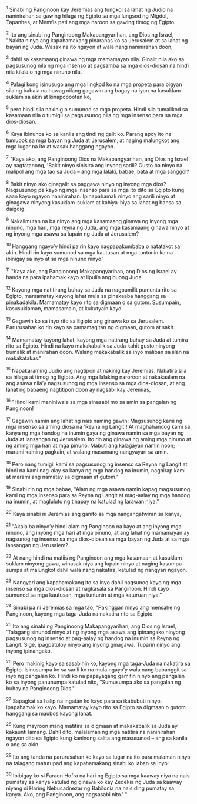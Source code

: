 <sup>1</sup>
Sinabi ng Panginoon kay Jeremias ang tungkol sa lahat ng Judio na naninirahan sa gawing hilaga ng Egipto sa mga lungsod ng Migdol, Tapanhes, at Memfis pati ang mga naroon sa gawing timog ng Egipto. 

<sup>2</sup>
Ito ang sinabi ng Panginoong Makapangyarihan, ang Dios ng Israel, "Nakita ninyo ang kapahamakang pinaranas ko sa Jerusalem at sa lahat ng bayan ng Juda. Wasak na ito ngayon at wala nang naninirahan doon, 

<sup>3</sup>
dahil sa kasamaang ginawa ng mga mamamayan nila. Ginalit nila ako sa pagsusunog nila ng mga insenso at pagsamba sa mga dios-diosan na hindi nila kilala o ng mga ninuno nila. 

<sup>4</sup>
Palagi kong isinusugo ang mga lingkod ko na mga propeta para bigyan sila ng babala na huwag nilang gagawin ang bagay na iyon na kasuklam-suklam sa akin at kinapopootan ko, 

<sup>5</sup>
pero hindi sila nakinig o sumunod sa mga propeta. Hindi sila tumalikod sa kasamaan nila o tumigil sa pagsusunog nila ng mga insenso para sa mga dios-diosan. 

<sup>6</sup>
Kaya ibinuhos ko sa kanila ang tindi ng galit ko. Parang apoy ito na tumupok sa mga bayan ng Juda at Jerusalem, at naging malungkot ang mga lugar na ito at wasak hanggang ngayon. 

<sup>7</sup>
"Kaya ako, ang Panginoong Dios na Makapangyarihan, ang Dios ng Israel ay nagtatanong, 'Bakit ninyo sinisira ang inyong sarili? Gusto ba ninyo na malipol ang mga tao sa Juda – ang mga lalaki, babae, bata at mga sanggol? 

<sup>8</sup>
Bakit ninyo ako ginagalit sa paggawa ninyo ng inyong mga dios? Nagsusunog pa kayo ng mga insenso para sa mga ito dito sa Egipto kung saan kayo ngayon naninirahan. Ipinapahamak ninyo ang sarili ninyo at ginagawa ninyong kasuklam-suklam at kahiya-hiya sa lahat ng bansa sa daigdig. 

<sup>9</sup>
Nakalimutan na ba ninyo ang mga kasamaang ginawa ng inyong mga ninuno, mga hari, mga reyna ng Juda, ang mga kasamaang ginawa ninyo at ng inyong mga asawa sa lupain ng Juda at Jerusalem? 

<sup>10</sup>
Hanggang ngayoʼy hindi pa rin kayo nagpapakumbaba o natatakot sa akin. Hindi rin kayo sumunod sa mga kautusan at mga tuntunin ko na ibinigay sa inyo at sa mga ninuno ninyo.' 

<sup>11</sup>
"Kaya ako, ang Panginoong Makapangyarihan, ang Dios ng Israel ay handa na para ipahamak kayo at lipulin ang buong Juda. 

<sup>12</sup>
Kayong mga natitirang buhay sa Juda na nagpumilit pumunta rito sa Egipto, mamamatay kayong lahat mula sa pinakaaba hanggang sa pinakadakila. Mamamatay kayo rito sa digmaan o sa gutom. Susumpain, kasusuklaman, mamasamain, at kukutyain kayo. 

<sup>13</sup>
Gagawin ko sa inyo rito sa Egipto ang ginawa ko sa Jerusalem. Parurusahan ko rin kayo sa pamamagitan ng digmaan, gutom at sakit. 

<sup>14</sup>
Mamamatay kayong lahat, kayong mga natirang buhay sa Juda at tumira rito sa Egipto. Hindi na kayo makakabalik sa Juda kahit gusto ninyong bumalik at manirahan doon. Walang makakabalik sa inyo maliban sa iilan na makakatakas." 

<sup>15</sup>
Napakaraming Judio ang nagtipon at nakinig kay Jeremias. Nakatira sila sa hilaga at timog ng Egipto. Ang mga lalaking naroroon at nakakaalam na ang asawa nilaʼy nagsusunog ng mga insenso sa mga dios-diosan, at ang lahat ng babaeng nagtitipon doon ay nagsabi kay Jeremias, 

<sup>16</sup>
"Hindi kami maniniwala sa mga sinasabi mo sa amin sa pangalan ng Panginoon! 

<sup>17</sup>
Gagawin namin ang lahat ng nais naming gawin: Magsusunog kami ng mga insenso sa aming diosa na 'Reyna ng Langit'! At maghahandog kami sa kanya ng mga handog na inumin gaya ng ginawa namin sa mga bayan ng Juda at lansangan ng Jerusalem. Ito rin ang ginawa ng aming mga ninuno at ng aming mga hari at mga pinuno. Mabuti ang kalagayan namin noon; marami kaming pagkain, at walang masamang nangyayari sa amin. 

<sup>18</sup>
Pero nang tumigil kami sa pagsusunog ng insenso sa Reyna ng Langit at hindi na kami nag-alay sa kanya ng mga handog na inumin, naghirap kami at marami ang namatay sa digmaan at gutom." 

<sup>19</sup>
Sinabi rin ng mga babae, "Alam ng mga asawa namin kapag magsusunog kami ng mga insenso para sa Reyna ng Langit at mag-aalay ng mga handog na inumin, at magluluto ng tinapay na katulad ng larawan niya." 

<sup>20</sup>
Kaya sinabi ni Jeremias ang ganito sa mga nangangatwiran sa kanya, 

<sup>21</sup>
"Akala ba ninyoʼy hindi alam ng Panginoon na kayo at ang inyong mga ninuno, ang inyong mga hari at mga pinuno, at ang lahat ng mamamayan ay nagsunog ng insenso sa mga dios-diosan sa mga bayan ng Juda at sa mga lansangan ng Jerusalem? 

<sup>22</sup>
At nang hindi na matiis ng Panginoon ang mga kasamaan at kasuklam-suklam ninyong gawa, winasak niya ang lupain ninyo at naging kasumpa-sumpa at malungkot dahil wala nang nakatira, katulad ng nangyari ngayon. 

<sup>23</sup>
Nangyari ang kapahamakang ito sa inyo dahil nagsunog kayo ng mga insenso sa mga dios-diosan at nagkasala sa Panginoon. Hindi kayo sumunod sa mga kautusan, mga tuntunin at mga katuruan niya." 

<sup>24</sup>
Sinabi pa ni Jeremias sa mga tao, "Pakinggan ninyo ang mensahe ng Panginoon, kayong mga taga-Juda na nakatira rito sa Egipto. 

<sup>25</sup>
Ito ang sinabi ng Panginoong Makapangyarihan, ang Dios ng Israel, 'Talagang sinunod ninyo at ng inyong mga asawa ang ipinangako ninyong pagsusunog ng insenso at pag-aalay ng handog na inumin sa Reyna ng Langit. Sige, ipagpatuloy ninyo ang inyong ginagawa. Tuparin ninyo ang inyong ipinangako. 

<sup>26</sup>
Pero makinig kayo sa sasabihin ko, kayong mga taga-Juda na nakatira sa Egipto. Isinusumpa ko sa sarili ko na mula ngayoʼy wala nang babanggit sa inyo ng pangalan ko. Hindi ko na papayagang gamitin ninyo ang pangalan ko sa inyong panunumpa katulad nito, "Sumusumpa ako sa pangalan ng buhay na Panginoong Dios." 

<sup>27</sup>
Sapagkat sa halip na ingatan ko kayo para sa ikabubuti ninyo, ipapahamak ko kayo. Mamamatay kayo rito sa Egipto sa digmaan o gutom hanggang sa maubos kayong lahat. 

<sup>28</sup>
Kung mayroon mang matitira sa digmaan at makakabalik sa Juda ay kakaunti lamang. Dahil dito, malalaman ng mga natitira na naninirahan ngayon dito sa Egipto kung kaninong salita ang masusunod – ang sa kanila o ang sa akin. 

<sup>29</sup>
Ito ang tanda na parurusahan ko kayo sa lugar na ito para malaman ninyo na talagang matutupad ang kapahamakang sinabi ko laban sa inyo: 

<sup>30</sup>
Ibibigay ko si Faraon Hofra na hari ng Egipto sa mga kaaway niya na nais pumatay sa kanya katulad ng ginawa ko kay Zedekia ng Juda sa kaaway niyang si Haring Nebucadnezar ng Babilonia na nais ding pumatay sa kanya. Ako, ang Panginoon, ang nagsasabi nito.' "